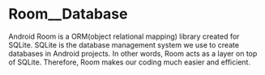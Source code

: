 # Room__Database

Android Room is a ORM(object relational mapping) library created for SQLite. SQLite is the database management system we use to create databases in Android projects. In other words, Room acts as a layer on top of SQLite. Therefore, Room makes our coding much easier and efficient.
